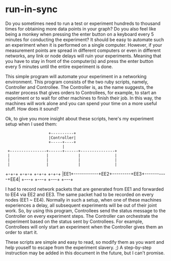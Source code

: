 # run-in-sync

Do you sometimes need to run a test or experiment hundreds to thousand times
for obtaining more data points in your graph? Do you also feel like being a
monkey when pressing the enter button on a keyboard every 5 minutes for
conducting the experiment? It should be easy to automate such an
experiment when it is performed on a single computer. However, if your
measurement points are spread in different computers or even in different
networks, any link or node delays will ruin your experiments. Meaning that you
have to stay in front of the computer(s) and press the enter button every 5
minutes until the entire experiment is done.

This simple program will automate your experiment in a networking environment.
This program consists of the two ruby scripts, namely, Controller and
Controllee. The Controller is, as the name suggests, the master process that
gives orders to Controllees, for example, to start an experiment or to wait for
other machines to finish their job. In this way, the machines will work alone
and you can spend your time on a more useful stuff. How does it sound?

Ok, to give you more insight about these scripts, here's my experiment setup when
I used them:

                       +----------+
                       |Controller|
                       +-----+----+
                             |
     +----------------+------+------+---------------+
     |                |             |               |
     |                |             |               |
     |                |             |               |
   +-+-+            +-+-+         +-+-+           +-+-+
   |EE1+------------+EE2+---------+EE3+-----------+EE4|
   +---+            +---+         +---+           +---+

I had to record network packets that are generated from EE1 and forwarded to
EE4 via EE2 and EE3. The same packet had to be recorded on every nodes (EE1 ~ EE4). 
Normally in such a setup, when one of these machines experiences a delay, all 
subsequent experiments will be out of their joint work. So, by using this program,
Controllees send the status message to the Controller on every experiment
steps. The Controller can orchestrate the experiment based on the status sent
by Controllees. For example, Controllees will only start an experiment when the
Controller gives them an order to start it. 

These scripts are simple and easy to read, so modify them as you want and help
youself to escape from the experiment slavery. ;) A step-by-step instruction
may be added in this document in the future, but I can't promise.
